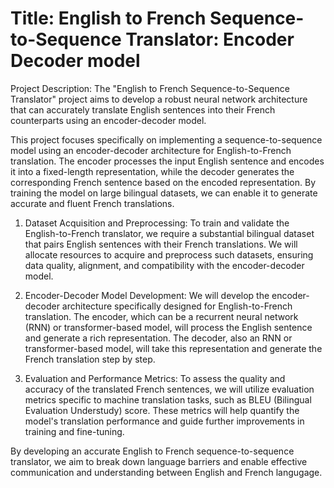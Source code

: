 # Title: English to French Sequence-to-Sequence Translator: Encoder Decoder model

Project Description:
The "English to French Sequence-to-Sequence Translator" project aims to develop a robust neural network architecture that can accurately translate English sentences into their French counterparts using an encoder-decoder model. 

This project focuses specifically on implementing a sequence-to-sequence model using an encoder-decoder architecture for English-to-French translation. The encoder processes the input English sentence and encodes it into a fixed-length representation, while the decoder generates the corresponding French sentence based on the encoded representation. By training the model on large bilingual datasets, we can enable it to generate accurate and fluent French translations.

1. Dataset Acquisition and Preprocessing: To train and validate the English-to-French translator, we require a substantial bilingual dataset that pairs English sentences with their French translations. We will allocate resources to acquire and preprocess such datasets, ensuring data quality, alignment, and compatibility with the encoder-decoder model.

2. Encoder-Decoder Model Development: We will develop the encoder-decoder architecture specifically designed for English-to-French translation. The encoder, which can be a recurrent neural network (RNN) or transformer-based model, will process the English sentence and generate a rich representation. The decoder, also an RNN or transformer-based model, will take this representation and generate the French translation step by step. 

3. Evaluation and Performance Metrics: To assess the quality and accuracy of the translated French sentences, we will utilize evaluation metrics specific to machine translation tasks, such as BLEU (Bilingual Evaluation Understudy) score. These metrics will help quantify the model's translation performance and guide further improvements in training and fine-tuning.

By developing an accurate English to French sequence-to-sequence translator, we aim to break down language barriers and enable effective communication and understanding between English and French langugage. 




